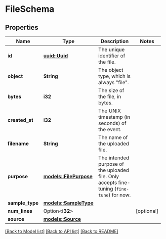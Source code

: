 # FileSchema

## Properties

Name | Type | Description | Notes
------------ | ------------- | ------------- | -------------
**id** | [**uuid::Uuid**](uuid::Uuid.md) | The unique identifier of the file. | 
**object** | **String** | The object type, which is always \"file\". | 
**bytes** | **i32** | The size of the file, in bytes. | 
**created_at** | **i32** | The UNIX timestamp (in seconds) of the event. | 
**filename** | **String** | The name of the uploaded file. | 
**purpose** | [**models::FilePurpose**](FilePurpose.md) | The intended purpose of the uploaded file. Only accepts fine-tuning (`fine-tune`) for now. | 
**sample_type** | [**models::SampleType**](SampleType.md) |  | 
**num_lines** | Option<**i32**> |  | [optional]
**source** | [**models::Source**](Source.md) |  | 

[[Back to Model list]](../README.md#documentation-for-models) [[Back to API list]](../README.md#documentation-for-api-endpoints) [[Back to README]](../README.md)


